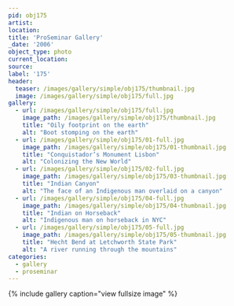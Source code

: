 ```yaml
---
pid: obj175
artist:
location:
title: 'ProSeminar Gallery'
_date: '2006'
object_type: photo
current_location:
source:
label: '175'
header:
  teaser: /images/gallery/simple/obj175/thumbnail.jpg
  image: /images/gallery/simple/obj175/full.jpg
gallery:
  - url: /images/gallery/simple/obj175/full.jpg
    image_path: /images/gallery/simple/obj175/thumbnail.jpg
    title: "Oily footprint on the earth"
    alt: "Boot stomping on the earth"
  - url: /images/gallery/simple/obj175/01-full.jpg
    image_path: /images/gallery/simple/obj175/01-thumbnail.jpg    
    title: "Conquistador’s Monument Lisbon"
    alt: "Colonizing the New World"
  - url: /images/gallery/simple/obj175/02-full.jpg
    image_path: /images/gallery/simple/obj175/03-thumbnail.jpg
    title: "Indian Canyon"
    alt: "The face of an Indigenous man overlaid on a canyon"
  - url: /images/gallery/simple/obj175/04-full.jpg
    image_path: /images/gallery/simple/obj175/04-thumbnail.jpg
    title: "Indian on Horseback"
    alt: "Indigenous man on horseback in NYC"
  - url: /images/gallery/simple/obj175/05-full.jpg
    image_path: /images/gallery/simple/obj175/05-thumbnail.jpg
    title: "Hecht Bend at Letchworth State Park"
    alt: "A river running through the mountains"
categories:
  - gallery
  - proseminar
---
```



{% include gallery caption="view fullsize image" %}

